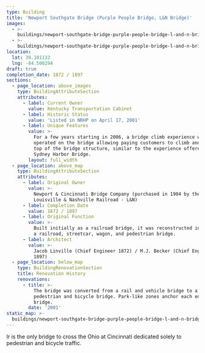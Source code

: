 ```yaml
---
type: Building
title: 'Newport Southgate Bridge (Purple People Bridge, L&N Bridge)'
images:
  - >-
    buildings/newport-southgate-bridge-purple-people-bridge-l-and-n-bridge/newport-southgate-bridge-purple-people-bridge-l-and-n-bridge-0_jwabdu
  - >-
    buildings/newport-southgate-bridge-purple-people-bridge-l-and-n-bridge/newport-southgate-bridge-purple-people-bridge-l-and-n-bridge-1_ohgjzw
location:
  lat: 39.101132
  lng: -84.500294
draft: true
completion_date: 1872 / 1897
sections:
  - page_location: above_images
    type: BuildingAttributeSection
    attributes:
      - label: Current Owner
        value: Kentucky Transportation Cabinet
      - label: Historic Status
        value: 'Listed in NRHP on April 17, 2001'
      - label: Unique Features
        value: >-
          For a few years starting in 2006, a bridge climb experience was
          operated on the bridge allowing paying customers to climb and walk the
          top of the bridge structure, similar to the experience offered on the
          Sydney Harbor Bridge.
        layout: full_width
  - page_location: above_map
    type: BuildingAttributeSection
    attributes:
      - label: Original Owner
        value: >-
          Newport & Cincinnati Bridge Company (purchased in 1904 by the
          Louisville & Nashville Railroad - L&N)
      - label: Completion Date
        value: 1872 / 1897
      - label: Original Function
        value: >-
          Built initially as a railroad bridge, it was reconstructed in 1897 as
          a railroad, streetcar, wagon, and pedestrian bridge.
      - label: Architect
        value: >-
          Jacob Linville (Chief Engineer 1872) / M.J. Becker (Chief Engineer
          1897)
  - page_location: below_map
    type: BuildingRenovationSection
    title: Renovation History
    renovations:
      - title: >-
          The bridge was converted from a rail and vehicle bridge to a
          pedestrian and bicycle bridge. Park-like zones anchor each end of the
          bridge.
        date: '2001'
static_map: >-
  buildings/newport-southgate-bridge-purple-people-bridge-l-and-n-bridge/static-map_c99kam
---
```


Ir is the only bridge to cross the Ohio at Cincinnati dedicated solely to pedestrian and bicycle traffic.
